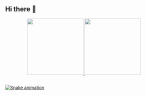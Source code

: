 ## Hi there 👋

<div align="center">
  <a href="https://github.com/phiandrade">
  <img height="180em" src="https://github-readme-stats.vercel.app/api?username=phiandrade&show_icons=true&theme=light&include_all_commits=true&count_private=true"/>
  <img height="180em" src="https://github-readme-stats.vercel.app/api/top-langs/?username=phiandrade&layout=compact&langs_count=7&theme=light"/>
</div>

  ##
  
  ![Snake animation](https://github.com/phiandrade/phiandrade/blob/output/github-contribution-grid-snake.svg)
  
 </div>
